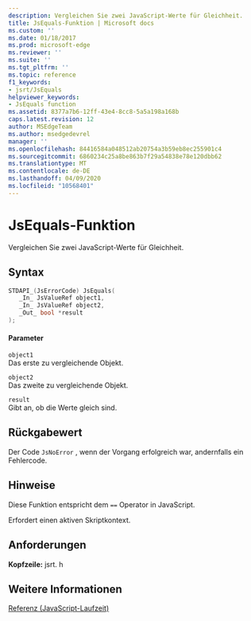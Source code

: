 ```yaml
---
description: Vergleichen Sie zwei JavaScript-Werte für Gleichheit.
title: JsEquals-Funktion | Microsoft docs
ms.custom: ''
ms.date: 01/18/2017
ms.prod: microsoft-edge
ms.reviewer: ''
ms.suite: ''
ms.tgt_pltfrm: ''
ms.topic: reference
f1_keywords:
- jsrt/JsEquals
helpviewer_keywords:
- JsEquals function
ms.assetid: 8377a7b6-12ff-43e4-8cc8-5a5a198a168b
caps.latest.revision: 12
author: MSEdgeTeam
ms.author: msedgedevrel
manager: ''
ms.openlocfilehash: 84416584a048512ab20754a3b59eb8ec255901c4
ms.sourcegitcommit: 6860234c25a8be863b7f29a54838e78e120dbb62
ms.translationtype: MT
ms.contentlocale: de-DE
ms.lasthandoff: 04/09/2020
ms.locfileid: "10568401"
---
```

# JsEquals-Funktion
Vergleichen Sie zwei JavaScript-Werte für Gleichheit.  
  
## Syntax  
  
```cpp  
STDAPI_(JsErrorCode) JsEquals(  
   _In_ JsValueRef object1,  
   _In_ JsValueRef object2,  
   _Out_ bool *result  
);  
```  
  
#### Parameter  
 `object1`  
 Das erste zu vergleichende Objekt.  
  
 `object2`  
 Das zweite zu vergleichende Objekt.  
  
 `result`  
 Gibt an, ob die Werte gleich sind.  
  
## Rückgabewert  
 Der Code `JsNoError` , wenn der Vorgang erfolgreich war, andernfalls ein Fehlercode.  
  
## Hinweise  
 Diese Funktion entspricht dem `==` Operator in JavaScript.  
  
 Erfordert einen aktiven Skriptkontext.  
  
## Anforderungen  
 **Kopfzeile:** jsrt. h  
  
## Weitere Informationen  
 [Referenz (JavaScript-Laufzeit)](../chakra-hosting/reference-javascript-runtime.md)